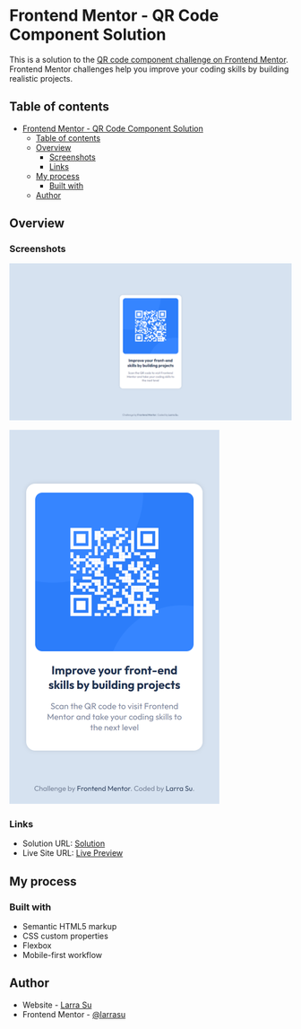 # Frontend Mentor - QR Code Component Solution

This is a solution to the [QR code component challenge on Frontend Mentor](https://www.frontendmentor.io/challenges/qr-code-component-iux_sIO_H). Frontend Mentor challenges help you improve your coding skills by building realistic projects.

## Table of contents

- [Frontend Mentor - QR Code Component Solution](#frontend-mentor---qr-code-component-solution)
  - [Table of contents](#table-of-contents)
  - [Overview](#overview)
    - [Screenshots](#screenshots)
    - [Links](#links)
  - [My process](#my-process)
    - [Built with](#built-with)
  - [Author](#author)

## Overview

### Screenshots

![Desktop](./screenshots/desktop.png)

![Mobile](screenshots/mobile-resized.png)

### Links

- Solution URL: [Solution](https://your-solution-url.com)
- Live Site URL: [Live Preview](https://larrasu.github.io/fm-qr-code-component/)

## My process

### Built with

- Semantic HTML5 markup
- CSS custom properties
- Flexbox
- Mobile-first workflow

## Author

- Website - [Larra Su](https://www.larrasu.com)
- Frontend Mentor - [@larrasu](https://www.frontendmentor.io/profile/larrasu)
